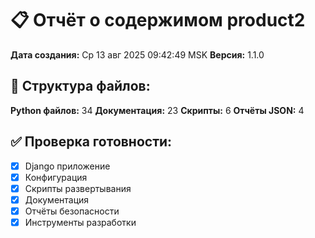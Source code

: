 # 📋 Отчёт о содержимом product2

**Дата создания:** Ср 13 авг 2025 09:42:49 MSK
**Версия:** 1.1.0

## 📁 Структура файлов:

**Python файлов:** 34
**Документация:** 23
**Скрипты:** 6
**Отчёты JSON:** 4

## ✅ Проверка готовности:
- [x] Django приложение
- [x] Конфигурация
- [x] Скрипты развертывания
- [x] Документация
- [x] Отчёты безопасности
- [x] Инструменты разработки
